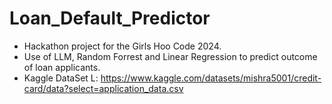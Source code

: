 # Loan_Default_Predictor
- Hackathon project for the Girls Hoo Code 2024.
- Use of LLM, Random Forrest and Linear Regression to predict outcome of loan applicants.
- Kaggle DataSet L: https://www.kaggle.com/datasets/mishra5001/credit-card/data?select=application_data.csv
